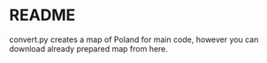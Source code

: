 # README
convert.py creates a map of Poland for main code, however you can download already prepared map from here.
